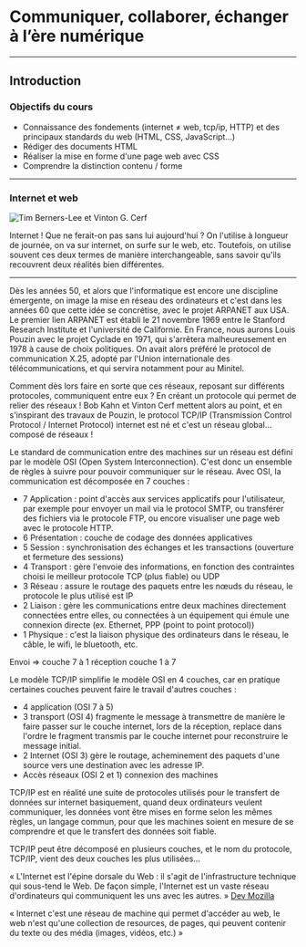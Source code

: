 # Communiquer, collaborer, échanger à l’ère numérique

----------
## Introduction

### Objectifs du cours
- Connaissance des fondements (internet ≠ web, tcp/ip, HTTP) et des principaux standards du web (HTML, CSS, JavaScript…)
- Rédiger des documents HTML
- Réaliser la mise en forme d'une page web avec CSS
- Comprendre la distinction contenu / forme

----------
### Internet et web

![Tim Berners-Lee et Vinton G. Cerf](https://i.redd.it/pkhgp3mj3pl21.jpg)

Internet ! Que ne ferait-on pas sans lui aujourd'hui ? On l'utilise à longueur de journée, on va sur internet, on surfe sur le web, etc. 
Toutefois, on utilise souvent ces deux termes de manière interchangeable, sans savoir qu'ils recouvrent deux réalités bien différentes.

----------

Dès les années 50, et alors que l'informatique est encore une discipline émergente, on image la mise en réseau des ordinateurs et c'est dans les années 60 que cette idée se concrétise, avec le projet ARPANET aux USA. Le premier lien ARPANET est établi le 21 novembre 1969 entre le Stanford Research Institute et l'université de Californie.
En France, nous aurons Louis Pouzin avec le projet Cyclade en 1971, qui s'arrêtera malheureusement en 1978 à cause de choix politiques. On avait alors préféré le protocol de communication X.25, adopté par l'Union internationale des télécommunications, et qui servira notamment pour au Minitel.

Comment dès lors faire en sorte que ces réseaux, reposant sur différents protocoles, communiquent entre eux ? En créant un protocole qui permet de relier des réseaux ! Bob Kahn et Vinton Cerf mettent alors au point, et en s'inspirant des travaux de Pouzin, le protocol TCP/IP (Transmission Control Protocol / Internet Protocol) internet est né et c'est un réseau global… composé de réseaux !

Le standard de communication entre des machines sur un réseau est défini par le modèle OSI (Open System Interconnection). C'est donc un ensemble de règles à suivre pour pouvoir communiquer sur le réseau. Avec OSI, la communication est décomposée en 7 couches :
- 7 Application : point d'accès aux services applicatifs pour l'utilisateur, par exemple pour envoyer un mail via le protocol SMTP, ou transférer des fichiers via le protocole FTP, ou encore visualiser une page web avec le protocole HTTP.
- 6 Présentation : couche de codage des données applicatives
- 5 Session : synchronisation des échanges et les transactions (ouverture et fermeture des sessions)
- 4 Transport : gère l'envoie des informations, en fonction des contraintes choisi le meilleur protocole TCP (plus fiable) ou UDP
- 3 Réseau : assure le routage des paquets entre les nœuds du réseau, le protocole le plus utilisé est IP
- 2 Liaison : gère les communications entre deux machines directement connectées entre elles, ou connectées à un équipement qui émule une connexion directe (ex. Ethernet, PPP (point to point protocol))
- 1 Physique : c'est la liaison physique des ordinateurs dans le réseau, le câble, le wifi, le bluetooth, etc.

Envoi => couche 7 à 1
réception couche 1 à 7

Le modèle TCP/IP simplifie le modèle OSI en 4 couches, car en pratique certaines couches peuvent faire le travail d'autres couches : 
- 4 application (OSI 7 à 5)
- 3 transport (OSI 4) fragmente le message à transmettre de manière le faire passer sur le couche internet, lors de la réception, replace dans l'ordre le fragment transmis par le couche internet pour reconstruire le message initial.
- 2 Internet (OSI 3) gère le routage, acheminement des paquets d'une source vers une destination avec les adresse IP.
- Accès réseaux (OSI 2 et 1) connexion des machines


TCP/IP est en réalité une suite de protocoles utilisés pour le transfert de données sur internet
basiquement, quand deux ordinateurs veulent communiquer, les données vont être mises en forme selon les mêmes règles, un langage commun, pour que les machines soient en mesure de se comprendre et que le transfert des données soit fiable.

TCP/IP peut être décomposé en plusieurs couches, et le nom du protocole, TCP/IP, vient des deux couches les plus utilisées…

« L'Internet est l'épine dorsale du Web : il s'agit de l'infrastructure technique qui sous-tend le Web. De façon simple, l'Internet est un vaste réseau d'ordinateurs qui communiquent les uns avec les autres. » [Dev Mozilla](https://developer.mozilla.org/fr/docs/Learn/Common_questions/How_does_the_Internet_work)

« Internet c'est une réseau de machine qui permet d'accéder au web, le web n'est qu'une collection de resources, de pages, qui peuvent contenir du texte ou des média (images, vidéos, etc.) »





